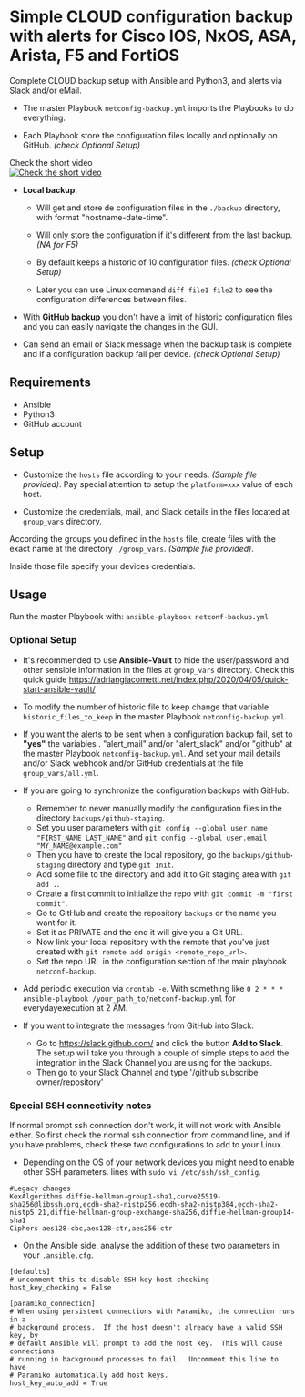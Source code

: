 # Simple CLOUD configuration backup with alerts for Cisco IOS, NxOS, ASA, Arista, F5 and FortiOS

Complete CLOUD backup setup with Ansible and Python3, and alerts via Slack and/or eMail.
 
- The master Playbook ``netconfig-backup.yml`` imports the Playbooks to do everything.

- Each Playbook store the configuration files locally and optionally on GitHub. *(check Optional Setup)*


Check the short video<br/>
[![Check the short video](https://img.youtube.com/vi/4YRJVrPvktQ/0.jpg)](https://www.youtube.com/watch?v=4YRJVrPvktQ)

- **Local backup**:
    - Will get and store de configuration files in the ``./backup`` directory, with format "hostname-date-time".

    - Will only store the configuration if it's different from the last backup. *(NA for F5)*

    - By default keeps a historic of 10 configuration files. *(check Optional Setup)*
    
    - Later you can use Linux command ``diff file1 file2`` to see the configuration differences between files.

- With **GitHub backup** you don't have a limit of historic configuration files and you can easily navigate the changes in the GUI.

- Can send an email or Slack message when the backup task is complete and if a configuration backup fail per device. *(check Optional Setup)*

## Requirements
- Ansible
- Python3
- GitHub account

## Setup
- Customize the ``hosts`` file according to your needs. *(Sample file provided)*.
Pay special attention to setup the ``platform=xxx`` value of each host.

- Customize the credentials, mail, and Slack details in the files located at ``group_vars`` directory.

According the groups you defined in the ``hosts`` file, create files with the exact name at the directory ``./group_vars``. *(Sample file provided)*.

Inside those file specify your devices credentials.

## Usage

Run the master Playbook with: ``ansible-playbook netconf-backup.yml``

### Optional Setup

- It's recommended to use **Ansible-Vault** to hide the user/password and other sensible information in the files at ``group_vars`` directory.
 Check this quick guide https://adriangiacometti.net/index.php/2020/04/05/quick-start-ansible-vault/
 
- To modify the number of historic file to keep change that variable ``historic_files_to_keep`` in the master Playbook ``netconfig-backup.yml``.

- If you want the alerts to be sent when a configuration backup fail, set to **"yes"** the variables .
"alert_mail" and/or "alert_slack" and/or "github" at the master Playbook ``netconfig-backup.yml``. And set your mail details and/or Slack webhook and/or GitHub credentials at the
file ``group_vars/all.yml``.

- If you are going to synchronize the configuration backups with GitHub:
    - Remember to never manually modify the configuration files in the directory ``backups/github-staging``.
    - Set you user parameters with ``git config --global user.name "FIRST_NAME LAST_NAME"`` and 
    ``git config --global user.email "MY_NAME@example.com"``
    - Then you have to create the local repository, go the ``backups/github-staging`` directory and type ``git init``.
    - Add some file to the directory and add it to Git staging area with ``git add .``.
    - Create a first commit to initialize the repo with ``git commit -m "first commit"``.
    - Go to GitHub and create the repository ``backups`` or the name you want for it.
    - Set it as PRIVATE and the end it will give you a Git URL.
    - Now link your local repository with the remote that you've just created with ``git remote add origin <remote_repo_url>``.
    - Set the repo URL in the configuration section of the main playbook ``netconf-backup``.
- Add periodic execution via ``crontab -e``. With something like 
``0 2 * * * ansible-playbook /your_path_to/netconf-backup.yml``
for everydayexecution at 2 AM.

- If you want to integrate the messages from GitHub into Slack:
    - Go to https://slack.github.com/ and click the button **Add to Slack**. The setup
    will take you through a couple of simple steps to add the integration in the Slack
    Channel you are using for the backups.
    - Then go to your Slack Channel and type '/github subscribe owner/repository'
    

### Special SSH connectivity notes

If normal prompt ssh connection don't work, it will not work with Ansible either. So first check 
the normal ssh connection from command line, and if you have problems, check these
two configurations to add to your Linux.

- Depending on the OS of your network devices you might need to enable other SSH parameters.
lines with ``sudo vi /etc/ssh/ssh_config``.

``` 
#Legacy changes
KexAlgorithms diffie-hellman-group1-sha1,curve25519-sha256@libssh.org,ecdh-sha2-nistp256,ecdh-sha2-nistp384,ecdh-sha2-nistp5 21,diffie-hellman-group-exchange-sha256,diffie-hellman-group14-sha1
Ciphers aes128-cbc,aes128-ctr,aes256-ctr
```

- On the Ansible side, analyse the addition of these two parameters in your ``.ansible.cfg``.

```
[defaults]
# uncomment this to disable SSH key host checking
host_key_checking = False

[paramiko_connection]
# When using persistent connections with Paramiko, the connection runs in a
# background process.  If the host doesn't already have a valid SSH key, by
# default Ansible will prompt to add the host key.  This will cause connections
# running in background processes to fail.  Uncomment this line to have
# Paramiko automatically add host keys.
host_key_auto_add = True
```
